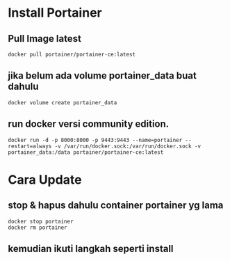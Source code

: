 # Install Portainer
## Pull Image latest
```
docker pull portainer/portainer-ce:latest
```

## jika belum ada volume portainer_data buat dahulu
```
docker volume create portainer_data
```

## run docker versi community edition.
```
docker run -d -p 8000:8000 -p 9443:9443 --name=portainer --restart=always -v /var/run/docker.sock:/var/run/docker.sock -v portainer_data:/data portainer/portainer-ce:latest
```

# Cara Update
## stop & hapus dahulu container portainer yg lama
```
docker stop portainer
docker rm portainer
```
## kemudian ikuti langkah seperti install
